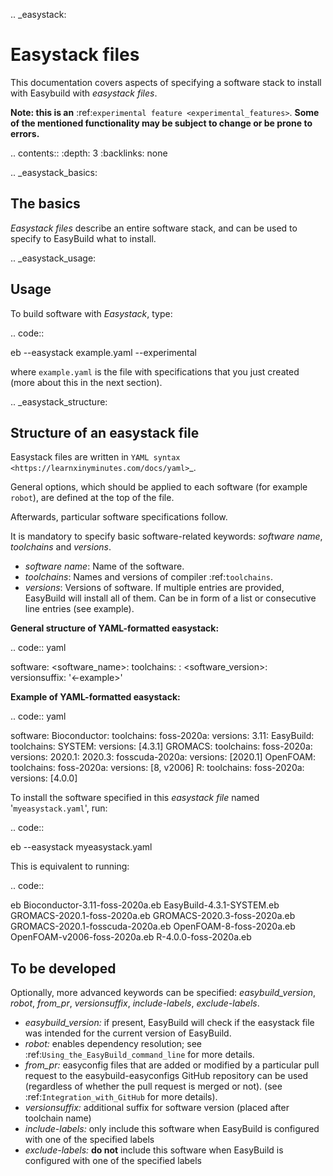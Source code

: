 .. _easystack:

Easystack files
===============

This documentation covers aspects of specifying a software stack to install with Easybuild with *easystack files*.

**Note: this is an** :ref:`experimental feature <experimental_features>`. **Some of the mentioned functionality may be subject to change or be prone to errors.**

.. contents::
    :depth: 3
    :backlinks: none


.. _easystack_basics:

The basics
----------

*Easystack files* describe an entire software stack, and can be used to specify to EasyBuild what to install.

.. _easystack_usage:

Usage
-----

To build software with *Easystack*, type:

.. code::

  eb --easystack example.yaml --experimental

where ``example.yaml`` is the file with specifications that you just created (more about this in the next section).

.. _easystack_structure:

Structure of an easystack file
------------------------------

Easystack files are written in `YAML syntax <https://learnxinyminutes.com/docs/yaml>`_.

General options, which should be applied to each software (for example ``robot``), are defined at the top of the file.

Afterwards, particular software specifications follow.

It is mandatory to specify basic software-related keywords: *software name*, *toolchains* and *versions*.

- *software name*: Name of the software.
- *toolchains*: Names and versions of compiler :ref:`toolchains`.
- *versions*: Versions of software. If multiple entries are provided, EasyBuild will install all of them. 
Can be in form of a list or consecutive line entries (see example). 

**General structure of YAML-formatted easystack:**

.. code:: yaml

  software:
    <software_name>:
      toolchains:
        <toolchain name and version>:
            <software_version>:
              versionsuffix: '<-example>'

**Example of YAML-formatted easystack:**

.. code:: yaml

  software:
    Bioconductor:
      toolchains:
        foss-2020a:
          versions:
            3.11:
    EasyBuild:
      toolchains:
        SYSTEM:
          versions: [4.3.1]
    GROMACS:
      toolchains:
        foss-2020a:
          versions:
            2020.1:
            2020.3:
        fosscuda-2020a:
          versions: [2020.1]
    OpenFOAM:
      toolchains:
        foss-2020a:
          versions: [8, v2006]
    R:
      toolchains:
        foss-2020a:
          versions: [4.0.0]

To install the software specified in this *easystack file* named '``myeasystack.yaml``', run:

.. code::

  eb --easystack myeasystack.yaml

This is equivalent to running:

.. code::

  eb Bioconductor-3.11-foss-2020a.eb EasyBuild-4.3.1-SYSTEM.eb GROMACS-2020.1-foss-2020a.eb GROMACS-2020.3-foss-2020a.eb GROMACS-2020.1-fosscuda-2020a.eb OpenFOAM-8-foss-2020a.eb OpenFOAM-v2006-foss-2020a.eb R-4.0.0-foss-2020a.eb

To be developed
---------------

Optionally, more advanced keywords can be specified: *easybuild_version*, *robot*, *from_pr*, *versionsuffix*, *include-labels*, *exclude-labels*.

- *easybuild_version:* if present, EasyBuild will check if the easystack file was intended for the current version of EasyBuild.
- *robot:* enables dependency resolution; see :ref:`Using_the_EasyBuild_command_line` for more details.
- *from_pr:* easyconfig files that are added or modified by a
  particular pull request to the easybuild-easyconfigs GitHub repository
  can be used (regardless of whether the pull request is merged or not).
  (see :ref:`Integration_with_GitHub` for more details).
- *versionsuffix:* additional suffix for software version (placed after toolchain name)
- *include-labels:* only include this software when EasyBuild is configured with one of the specified labels
- *exclude-labels:* **do not** include this software when EasyBuild is configured with one of the specified labels

